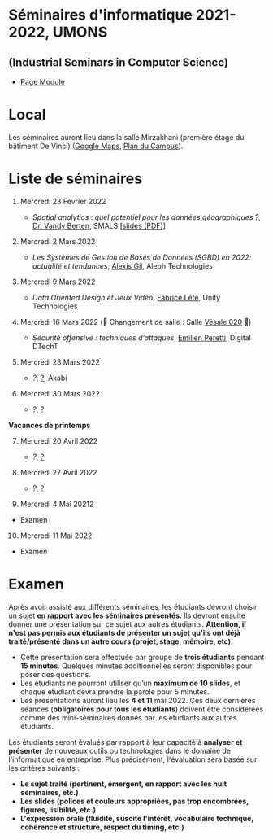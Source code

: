 # Séminaires d'informatique 2021-2022, UMONS 
## (Industrial Seminars in Computer Science)


- [Page Moodle](https://moodle.umons.ac.be/course/view.php?id=455)

# Local

Les séminaires auront lieu dans la salle Mirzakhani (première étage du bâtiment De Vinci) ([Google Maps](https://goo.gl/maps/y83a97kLffiojN4o7), [Plan du Campus](./map_nimy.pdf)).

# Liste de séminaires

1. Mercredi 23 Février 2022 

	* *Spatial analytics : quel potentiel pour les données géographiques ?*, [Dr. Vandy Berten](https://www.smalsresearch.be/author/berten/), SMALS [[slides (PDF)](slides/spatial_analytics_berten.pdf)]


2. Mercredi 2 Mars 2022 

	* *Les Systèmes de Gestion de Bases de Données (SGBD) en 2022: actualité et tendances*, [Alexis Gil](https://www.linkedin.com/in/alexisgilgonzales/), Aleph Technologies


3. Mercredi 9 Mars 2022 

	* *Data Oriented Design et Jeux Vidéo*, [Fabrice Lété](https://www.linkedin.com/in/letef/), Unity Technologies


4. Mercredi 16 Mars 2022 (🔴 Changement de salle : Salle [Vésale 020](./map_nimy.pdf) 🔴)

	* *Sécurité offensive : techniques d’attaques*, [Emilien Peretti](https://www.linkedin.com/in/emilienperetti/?originalSubdomain=be), Digital DTechT


5. Mercredi 23 Mars 2022

	* *?*, [?](?), Akabi

6. Mercredi 30 Mars 2022 

	* *?*, [?](?)


**Vacances de printemps**

7. Mercredi 20 Avril 2022 

	* *?*, [?](?)

8. Mercredi 27 Avril 2022 

	* *?*, [?](?)

9. Mercredi 4 Mai 20212

  * Examen

10. Mercredi 11 Mai 2022 

  * Examen

# Examen

Après avoir assisté aux différents séminaires, les étudiants devront choisir un sujet **en rapport avec les séminaires présentés**. Ils devront ensuite donner une présentation sur ce sujet aux autres étudiants. **Attention, il n'est pas permis aux étudiants de présenter un sujet qu'ils ont déjà traité/présenté dans un autre cours (projet, stage, mémoire, etc).**

* Cette présentation sera effectuée par groupe de **trois étudiants** pendant **15 minutes**. Quelques minutes additionnelles seront disponibles pour poser des questions.
* Les étudiants ne pourront utiliser qu’un **maximum de 10 slides**, et chaque étudiant devra prendre la parole pour 5 minutes.
* Les présentations auront lieu les **4 et 11** mai 2022. Ces deux dernières séances (**obligatoires pour tous les étudiants**) doivent être considérées comme des mini-séminaires donnés par les étudiants aux autres étudiants. 


Les étudiants seront évalués par rapport à leur capacité à **analyser et présenter** de nouveaux outils ou technologies dans le domaine de l'informatique en entreprise. Plus précisément, l'évaluation sera basée sur les critères suivants :

* **Le sujet traité (pertinent, émergent, en rapport avec les huit séminaires, etc.)**
* **Les slides (polices et couleurs appropriées, pas trop encombrées, figures, lisibilité, etc.)**
* **L'expression orale (fluidité, suscite l'intérêt, vocabulaire technique, cohérence et structure, respect du timing, etc.)**
